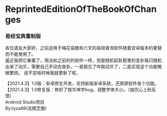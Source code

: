 # ReprintedEditionOfTheBookOfChanges
### 易经宝典重制版
各位道友大家好，之前适用于梅花易数和六爻的易经查询软件随着安卓版本的更替而不能使用了。  
最近我把它重置了，用法和之前的的软件一样，但是随机起卦那里的变卦我只随机出来了动爻，需要自己手动去查卦，一是我忘了咋取动爻了，二是实现这个功能略微繁琐。
说不定啥时候我就更新了呢。  
 
【2021.4.3】1.0版：安卓原生开发，支持新版安卓系统，还原原软件各个功能。  
【2021.4.3】1.0修复版：修好了按爻坤字bug，调整字体大小。（独饮心上秋反馈）  
Android Studio项目  
By:tyza66(洮羱芝闇)
